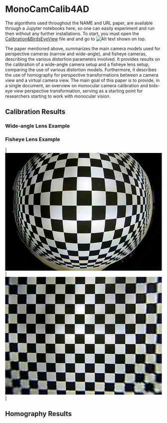 # MonoCamCalib4AD
The algorithms used throughout the NAME and URL paper, are available through a Jupyter notebooks here, so one can easily experiment and run then without any further installations.
To start, you must open the [Calibration&BirdsEyeView](https://github.com/ipleiria-robotics/MonoCamCalib4AD/blob/master/Calibration&BirdsEyeView.ipynb) file and and go to 
![Alt text](https://colab.research.google.com/assets/colab-badge.svg) shown on top.

The paper mentioned above, summarizes the main camera models used for perspective cameras (narrow and wide-angle), and fisheye cameras, describing the various distortion parameters involved. It provides results on the calibration of a wide-angle camera setup and a fisheye lens setup, comparing the use of various distortion models. Furthermore, it describes the use of homography for perspective transformations between a camera view and a virtual camera view. The main goal of this paper is to provide, in a single document, an overview on monocular camera calibration and bids-eye view perspective transformation, serving as a starting point for researchers starting to work with monocular vision.

## Calibration Results

### Wide-angle Lens Example

### Fisheye Lens Example
|![alt text](https://github.com/PedroMartins95/Calibration-BirdsEyeView4FisheyeLens/blob/master/distorted_img.png)|![alt text](https://github.com/PedroMartins95/Calibration-BirdsEyeView4FisheyeLens/blob/master/undistorted_img.png)|

## Homography Results

